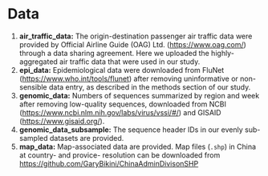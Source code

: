 # Data

1. **air_traffic_data:** The origin-destination passenger air traffic data were provided by Official Airline Guide (OAG) Ltd. (https://www.oag.com/) through a data sharing agreement. Here we uploaded the highly-aggregated air traffic data that were used in our study.
2. **epi_data:** Epidemiological data were downloaded from FluNet (https://www.who.int/tools/flunet) after removing uninformative or non-sensible data entry, as described in the methods section of our study.
3. **genomic_data:** Numbers of sequences summarized by region and week after removing low-quality sequences, downloaded from NCBI (https://www.ncbi.nlm.nih.gov/labs/virus/vssi/#/) and GISAID (https://www.gisaid.org/).
4. **genomic_data_subsample:** The sequence header IDs in our evenly sub-sampled datasets are provided.
5. **map_data:** Map-associated data are provided. Map files (`.shp`) in China at country- and provice- resolution can be downloaded from https://github.com/GaryBikini/ChinaAdminDivisonSHP